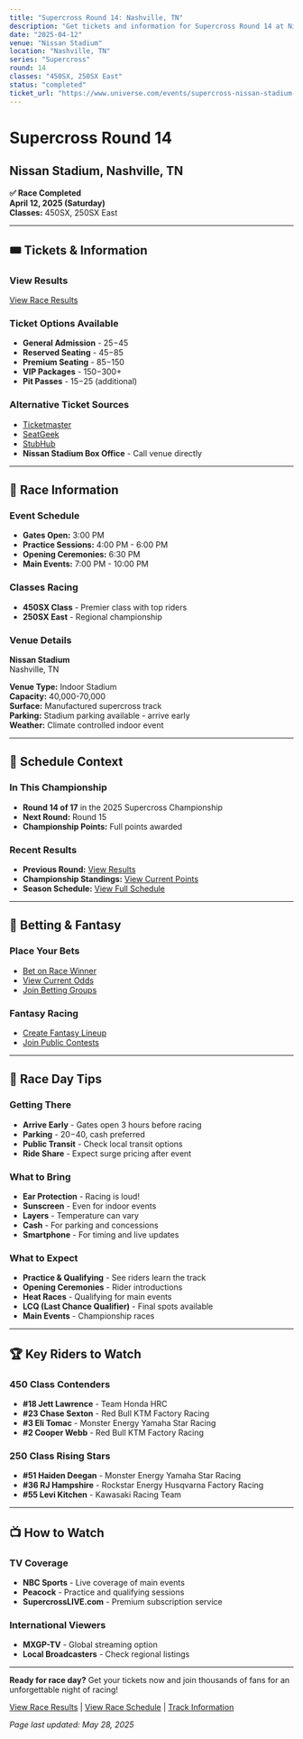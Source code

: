 ```yaml
---
title: "Supercross Round 14: Nashville, TN"
description: "Get tickets and information for Supercross Round 14 at Nissan Stadium in Nashville, TN"
date: "2025-04-12"
venue: "Nissan Stadium"
location: "Nashville, TN"
series: "Supercross"
round: 14
classes: "450SX, 250SX East"
status: "completed"
ticket_url: "https://www.universe.com/events/supercross-nissan-stadium-2025-04-12"
---
```


# Supercross Round 14

## Nissan Stadium, Nashville, TN

**✅ Race Completed**  
**April 12, 2025 (Saturday)**  
**Classes:** 450SX, 250SX East

---

## 🎟️ Tickets & Information

### View Results

[View Race Results](/results/supercross-round-14/)

### Ticket Options Available
- **General Admission** - $25-$45
- **Reserved Seating** - $45-$85  
- **Premium Seating** - $85-$150
- **VIP Packages** - $150-$300+
- **Pit Passes** - $15-$25 (additional)

### Alternative Ticket Sources
- [Ticketmaster](https://www.ticketmaster.com/search?q=Nissan%20Stadium%20supercross)
- [SeatGeek](https://seatgeek.com/search?q=Nissan%20Stadium%20supercross)
- [StubHub](https://www.stubhub.com/search?q=Nissan%20Stadium%20supercross)
- **Nissan Stadium Box Office** - Call venue directly

---

## 🏁 Race Information

### Event Schedule
- **Gates Open:** 3:00 PM
- **Practice Sessions:** 4:00 PM - 6:00 PM
- **Opening Ceremonies:** 6:30 PM
- **Main Events:** 7:00 PM - 10:00 PM

### Classes Racing
- **450SX Class** - Premier class with top riders
- **250SX East** - Regional championship

### Venue Details
**Nissan Stadium**  
Nashville, TN

**Venue Type:** Indoor Stadium  
**Capacity:** 40,000-70,000  
**Surface:** Manufactured supercross track  
**Parking:** Stadium parking available - arrive early  
**Weather:** Climate controlled indoor event

---

## 📅 Schedule Context

### In This Championship
- **Round 14 of 17** in the 2025 Supercross Championship
- **Next Round:** Round 15
- **Championship Points:** Full points awarded

### Recent Results
- **Previous Round:** [View Results](/results/supercross-round-13/)
- **Championship Standings:** [View Current Points](/standings/)
- **Season Schedule:** [View Full Schedule](/races/schedule/)

---

## 🎯 Betting & Fantasy

### Place Your Bets
- [Bet on Race Winner](/betting/place-bet/?race=supercross-round-14)
- [View Current Odds](/betting/odds/)
- [Join Betting Groups](/betting/groups/)

### Fantasy Racing
- [Create Fantasy Lineup](/fantasy/)
- [Join Public Contests](/fantasy/contests/)

---

## 📱 Race Day Tips

### Getting There
- **Arrive Early** - Gates open 3 hours before racing
- **Parking** - $20-$40, cash preferred
- **Public Transit** - Check local transit options
- **Ride Share** - Expect surge pricing after event

### What to Bring
- **Ear Protection** - Racing is loud!
- **Sunscreen** - Even for indoor events
- **Layers** - Temperature can vary
- **Cash** - For parking and concessions
- **Smartphone** - For timing and live updates

### What to Expect
- **Practice & Qualifying** - See riders learn the track
- **Opening Ceremonies** - Rider introductions
- **Heat Races** - Qualifying for main events  
- **LCQ (Last Chance Qualifier)** - Final spots available
- **Main Events** - Championship races

---

## 🏆 Key Riders to Watch

### 450 Class Contenders
- **#18 Jett Lawrence** - Team Honda HRC
- **#23 Chase Sexton** - Red Bull KTM Factory Racing
- **#3 Eli Tomac** - Monster Energy Yamaha Star Racing
- **#2 Cooper Webb** - Red Bull KTM Factory Racing

### 250 Class Rising Stars
- **#51 Haiden Deegan** - Monster Energy Yamaha Star Racing
- **#36 RJ Hampshire** - Rockstar Energy Husqvarna Factory Racing
- **#55 Levi Kitchen** - Kawasaki Racing Team

---

## 📺 How to Watch

### TV Coverage
- **NBC Sports** - Live coverage of main events
- **Peacock** - Practice and qualifying sessions
- **SupercrossLIVE.com** - Premium subscription service

### International Viewers
- **MXGP-TV** - Global streaming option
- **Local Broadcasters** - Check regional listings

---

**Ready for race day?** Get your tickets now and join thousands of fans for an unforgettable night of racing!

[View Race Results](/results/supercross-round-14/) | [View Race Schedule](/races/schedule/) | [Track Information](/tracks/)

*Page last updated: May 28, 2025*

